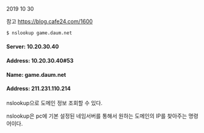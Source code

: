 2019 10 30

참고 https://blog.cafe24.com/1600

```cmd
$ nslookup game.daum.net
```

#### Server:         10.20.30.40
#### Address:        10.20.30.40#53

#### Name:   game.daum.net
#### Address: 211.231.110.214


nslookup으로 도메인 정보 조회할 수 있다.

nslookup은 pc에 기본 설정된 네임서버를 통해서 원하는 도메인의 IP를 찾아주는 명령어이다.
